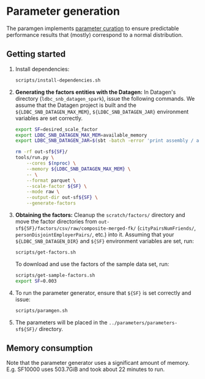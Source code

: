 # Parameter generation

The paramgen implements [parameter curation](https://research.vu.nl/en/publications/parameter-curation-for-benchmark-queries) to ensure predictable performance results that (mostly) correspond to a normal distribution.

## Getting started

1. Install dependencies:

    ```bash
    scripts/install-dependencies.sh
    ```

1. **Generating the factors entities with the Datagen:** In Datagen's directory (`ldbc_snb_datagen_spark`), issue the following commands.
We assume that the Datagen project is built and the `${LDBC_SNB_DATAGEN_MAX_MEM}`, `${LDBC_SNB_DATAGEN_JAR}` environment variables are set correctly.

    ```bash
    export SF=desired_scale_factor
    export LDBC_SNB_DATAGEN_MAX_MEM=available_memory
    export LDBC_SNB_DATAGEN_JAR=$(sbt -batch -error 'print assembly / assemblyOutputPath')
    ```

    ```bash
    rm -rf out-sf${SF}/
    tools/run.py \
        --cores $(nproc) \
        --memory ${LDBC_SNB_DATAGEN_MAX_MEM} \
        -- \
        --format parquet \
        --scale-factor ${SF} \
        --mode raw \
        --output-dir out-sf${SF} \
        --generate-factors
    ```

1. **Obtaining the factors:** Cleanup the `scratch/factors/` directory and move the factor directories from `out-sf${SF}/factors/csv/raw/composite-merged-fk/` (`cityPairsNumFriends/`, `personDisjointEmployerPairs/`, etc.) into it.
Assuming that your `${LDBC_SNB_DATAGEN_DIR}` and `${SF}` environment variables are set, run:

    ```bash
    scripts/get-factors.sh
    ```

    To download and use the factors of the sample data set, run:

    ```bash
    scripts/get-sample-factors.sh
    export SF=0.003
    ```

1. To run the parameter generator, ensure that `${SF}` is set correctly and issue:

    ```bash
    scripts/paramgen.sh
    ```

1. The parameters will be placed in the `../parameters/parameters-sf${SF}/` directory.

## Memory consumption

Note that the parameter generator uses a significant amount of memory. E.g. SF10000 uses 503.7GiB and took about 22 minutes to run.
